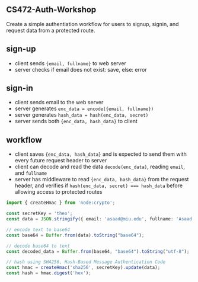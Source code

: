 ## CS472-Auth-Workshop
Create a simple authentiation workflow for users to signup, signin, and request data from a protected route.
## sign-up
* client sends `{email, fullname}` to web server
* server checks if email does not exist: save, else: error
    
## sign-in
* client sends email to the web server
* server generates `enc_data = encode({email, fullname})`
* server generates `hash_data = hash(enc_data, secret)`
* server sends both `{enc_data, hash_data}` to client

## workflow
* client saves `{enc_data, hash_data}` and is expected to send them with every future request header to server
* client can decode and read the data `decode(enc_data)`, reading `email`, and `fullname`
* server has middleware to read `{enc_data, hash_data}` from the request header, and verifies if `hash(enc_data, secret) === hash_data` before allowing access to protected routes

```typescript
import { createHmac } from 'node:crypto';

const secretKey = 'theo';
const data = JSON.stringify({ email: 'asaad@miu.edu', fullname: 'Asaad Saad' });

// encode text to base64
const base64 = Buffer.from(data).toString("base64");

// decode base64 to text
const decoded_data = Buffer.from(base64, "base64").toString("utf-8");

// hash using SHA256, Hash-Based Message Authentication Code
const hmac = createHmac('sha256', secretKey).update(data);
const hash = hmac.digest('hex');
```
